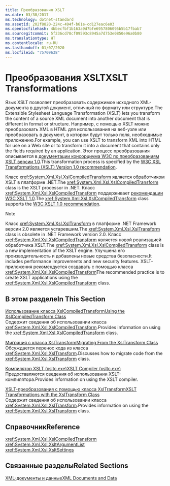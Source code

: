 ```yaml
---
title: Преобразования XSLT
ms.date: 03/30/2017
ms.technology: dotnet-standard
ms.assetid: 202f8820-224c-494f-b61e-cd127eac6e03
ms.openlocfilehash: 4bbecfbf1b163a9d7bfe6957806095b5b17fbab7
ms.sourcegitcommit: 5f236cd78cf09593c8945a7d753e0850e96a0b80
ms.translationtype: HT
ms.contentlocale: ru-RU
ms.lasthandoff: 01/07/2020
ms.locfileid: "75709638"
---
```

# <a name="xslt-transformations"></a><span data-ttu-id="c4238-102">Преобразования XSLT</span><span class="sxs-lookup"><span data-stu-id="c4238-102">XSLT Transformations</span></span>
<span data-ttu-id="c4238-103">Язык XSLT позволяет преобразовать содержимое исходного XML-документа в другой документ, отличный по формату или структуре.</span><span class="sxs-lookup"><span data-stu-id="c4238-103">The Extensible Stylesheet Language Transformation (XSLT) lets you transform the content of a source XML document into another document that is different in format or structure.</span></span> <span data-ttu-id="c4238-104">Например, с помощью XSLT можно преобразовать XML в HTML для использования на веб-узле или преобразовать в документ, в котором будут только поля, необходимые приложению.</span><span class="sxs-lookup"><span data-stu-id="c4238-104">For example, you can use XSLT to transform XML into HTML for use on a Web site or to transform it into a document that contains only the fields required by an application.</span></span> <span data-ttu-id="c4238-105">Этот процесс преобразования описывается в [документации консорциума W3C по преобразованиям XSLT версии 1.0](https://www.w3.org/TR/xslt-10/).</span><span class="sxs-lookup"><span data-stu-id="c4238-105">This transformation process is specified by the [W3C XSL Transformations (XSLT) Version 1.0 recommendation](https://www.w3.org/TR/xslt-10/).</span></span>  
  
 <span data-ttu-id="c4238-106">Класс <xref:System.Xml.Xsl.XslCompiledTransform> является обработчиком XSLT в платформе .NET.</span><span class="sxs-lookup"><span data-stu-id="c4238-106">The <xref:System.Xml.Xsl.XslCompiledTransform> class is the XSLT processor in .NET.</span></span> <span data-ttu-id="c4238-107">Класс <xref:System.Xml.Xsl.XslCompiledTransform> поддерживает [рекомендации W3C XSLT 1.0](https://www.w3.org/TR/xslt-10/).</span><span class="sxs-lookup"><span data-stu-id="c4238-107">The <xref:System.Xml.Xsl.XslCompiledTransform> class supports the [W3C XSLT 1.0 recommendation](https://www.w3.org/TR/xslt-10/).</span></span>  
  
> [!NOTE]
> <span data-ttu-id="c4238-108">Класс <xref:System.Xml.Xsl.XslTransform> в платформе .NET Framework версии 2.0 является устаревшим.</span><span class="sxs-lookup"><span data-stu-id="c4238-108">The <xref:System.Xml.Xsl.XslTransform> class is obsolete in .NET Framework version 2.0.</span></span> <span data-ttu-id="c4238-109">Класс <xref:System.Xml.Xsl.XslCompiledTransform> является новой реализацией обработчика XSLT.</span><span class="sxs-lookup"><span data-stu-id="c4238-109">The <xref:System.Xml.Xsl.XslCompiledTransform> class is a new implementation of the XSLT engine.</span></span> <span data-ttu-id="c4238-110">Улучшена его производительность и добавлены новые средства безопасности.</span><span class="sxs-lookup"><span data-stu-id="c4238-110">It includes performance improvements and new security features.</span></span> <span data-ttu-id="c4238-111">XSLT-приложения рекомендуется создавать с помощью класса <xref:System.Xml.Xsl.XslCompiledTransform></span><span class="sxs-lookup"><span data-stu-id="c4238-111">The recommended practice is to create XSLT applications using the <xref:System.Xml.Xsl.XslCompiledTransform> class.</span></span>  
  
## <a name="in-this-section"></a><span data-ttu-id="c4238-112">В этом разделе</span><span class="sxs-lookup"><span data-stu-id="c4238-112">In This Section</span></span>  
 [<span data-ttu-id="c4238-113">Использование класса XslCompiledTransform</span><span class="sxs-lookup"><span data-stu-id="c4238-113">Using the XslCompiledTransform Class</span></span>](../../../../docs/standard/data/xml/using-the-xslcompiledtransform-class.md)  
 <span data-ttu-id="c4238-114">Содержит сведения об использовании класса <xref:System.Xml.Xsl.XslCompiledTransform>.</span><span class="sxs-lookup"><span data-stu-id="c4238-114">Provides information on using the <xref:System.Xml.Xsl.XslCompiledTransform> class.</span></span>  
  
 [<span data-ttu-id="c4238-115">Миграция с класса XslTransform</span><span class="sxs-lookup"><span data-stu-id="c4238-115">Migrating From the XslTransform Class</span></span>](../../../../docs/standard/data/xml/migrating-from-the-xsltransform-class.md)  
 <span data-ttu-id="c4238-116">Обсуждается перенос кода из класса <xref:System.Xml.Xsl.XslTransform>.</span><span class="sxs-lookup"><span data-stu-id="c4238-116">Discusses how to migrate code from the <xref:System.Xml.Xsl.XslTransform> class.</span></span>  
  
 [<span data-ttu-id="c4238-117">Компилятор XSLT (xsltc.exe)</span><span class="sxs-lookup"><span data-stu-id="c4238-117">XSLT Compiler (xsltc.exe)</span></span>](../../../../docs/standard/data/xml/xslt-compiler-xsltc-exe.md)  
 <span data-ttu-id="c4238-118">Предоставляются сведения об использовании XSLT-компилятора.</span><span class="sxs-lookup"><span data-stu-id="c4238-118">Provides information on using the XSLT compiler.</span></span>  
  
 [<span data-ttu-id="c4238-119">XSLT-преобразования с помощью класса XslTransform</span><span class="sxs-lookup"><span data-stu-id="c4238-119">XSLT Transformations with the XslTransform Class</span></span>](../../../../docs/standard/data/xml/xslt-transformations-with-the-xsltransform-class.md)  
 <span data-ttu-id="c4238-120">Содержит сведения об использовании класса <xref:System.Xml.Xsl.XslTransform>.</span><span class="sxs-lookup"><span data-stu-id="c4238-120">Provides information on using the <xref:System.Xml.Xsl.XslTransform> class.</span></span>  
  
## <a name="reference"></a><span data-ttu-id="c4238-121">Справочник</span><span class="sxs-lookup"><span data-stu-id="c4238-121">Reference</span></span>  
 <xref:System.Xml.Xsl.XslCompiledTransform>  
 <xref:System.Xml.Xsl.XsltArgumentList>  
 <xref:System.Xml.Xsl.XsltSettings>  
  
## <a name="related-sections"></a><span data-ttu-id="c4238-122">Связанные разделы</span><span class="sxs-lookup"><span data-stu-id="c4238-122">Related Sections</span></span>  
 [<span data-ttu-id="c4238-123">XML-документы и данные</span><span class="sxs-lookup"><span data-stu-id="c4238-123">XML Documents and Data</span></span>](../../../../docs/standard/data/xml/index.md)
